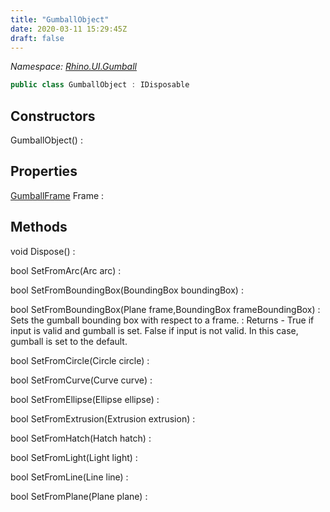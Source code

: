 ```yaml
---
title: "GumballObject"
date: 2020-03-11 15:29:45Z
draft: false
---
```


*Namespace: [Rhino.UI.Gumball](../)*

```cs
public class GumballObject : IDisposable
```
## Constructors

GumballObject()
: 
## Properties

[GumballFrame](/rhinocommon/rhino/ui/gumball/gumballframe/) Frame
: 
## Methods

void Dispose()
: 

bool SetFromArc(Arc arc)
: 

bool SetFromBoundingBox(BoundingBox boundingBox)
: 

bool SetFromBoundingBox(Plane frame,BoundingBox frameBoundingBox)
: Sets the gumball bounding box with respect to a frame.
: Returns - True if input is valid and gumball is set. False if input is not valid.
     In this case, gumball is set to the default.

bool SetFromCircle(Circle circle)
: 

bool SetFromCurve(Curve curve)
: 

bool SetFromEllipse(Ellipse ellipse)
: 

bool SetFromExtrusion(Extrusion extrusion)
: 

bool SetFromHatch(Hatch hatch)
: 

bool SetFromLight(Light light)
: 

bool SetFromLine(Line line)
: 

bool SetFromPlane(Plane plane)
: 
